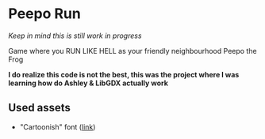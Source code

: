 # Peepo Run
*Keep in mind this is still work in progress*

Game where you RUN LIKE HELL as your friendly neighbourhood Peepo the Frog

**I do realize this code is not the best, this was the project where I was learning how do Ashley & LibGDX actually work**
## Used assets
- "Cartoonish" font ([link](https://www.1001freefonts.com/cartoonish.font))